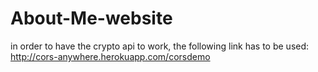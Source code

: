# About-Me-website

in order to have the crypto api to work, the following link has to be used: http://cors-anywhere.herokuapp.com/corsdemo

